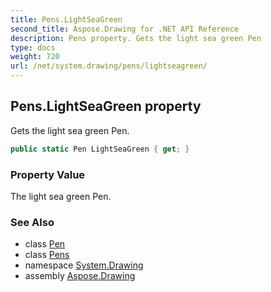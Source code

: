 ```yaml
---
title: Pens.LightSeaGreen
second_title: Aspose.Drawing for .NET API Reference
description: Pens property. Gets the light sea green Pen
type: docs
weight: 720
url: /net/system.drawing/pens/lightseagreen/
---
```

## Pens.LightSeaGreen property

Gets the light sea green Pen.

```csharp
public static Pen LightSeaGreen { get; }
```

### Property Value

The light sea green Pen.

### See Also

* class [Pen](../../pen/)
* class [Pens](../)
* namespace [System.Drawing](../../pens/)
* assembly [Aspose.Drawing](../../../)


